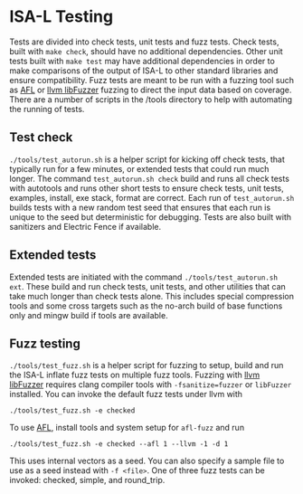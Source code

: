 # ISA-L Testing

Tests are divided into check tests, unit tests and fuzz tests. Check tests,
built with `make check`, should have no additional dependencies. Other unit
tests built with `make test` may have additional dependencies in order to make
comparisons of the output of ISA-L to other standard libraries and ensure
compatibility. Fuzz tests are meant to be run with a fuzzing tool such as [AFL]
or [llvm libFuzzer] fuzzing to direct the input data based on coverage. There
are a number of scripts in the /tools directory to help with automating the
running of tests.

## Test check

`./tools/test_autorun.sh` is a helper script for kicking off check tests, that
typically run for a few minutes, or extended tests that could run much
longer. The command `test_autorun.sh check` build and runs all check tests with
autotools and runs other short tests to ensure check tests, unit tests,
examples, install, exe stack, format are correct. Each run of `test_autorun.sh`
builds tests with a new random test seed that ensures that each run is unique to
the seed but deterministic for debugging. Tests are also built with sanitizers
and Electric Fence if available.

## Extended tests

Extended tests are initiated with the command `./tools/test_autorun.sh
ext`. These build and run check tests, unit tests, and other utilities that can
take much longer than check tests alone. This includes special compression tools
and some cross targets such as the no-arch build of base functions only and
mingw build if tools are available.

## Fuzz testing

`./tools/test_fuzz.sh` is a helper script for fuzzing to setup, build and run
the ISA-L inflate fuzz tests on multiple fuzz tools. Fuzzing with
[llvm libFuzzer] requires clang compiler tools with `-fsanitize=fuzzer` or
`libFuzzer` installed. You can invoke the default fuzz tests under llvm with

    ./tools/test_fuzz.sh -e checked

To use [AFL], install tools and system setup for `afl-fuzz` and run

    ./tools/test_fuzz.sh -e checked --afl 1 --llvm -1 -d 1

This uses internal vectors as a seed. You can also specify a sample file to use
as a seed instead with `-f <file>`. One of three fuzz tests can be invoked:
checked, simple, and round_trip.

[llvm libFuzzer]: https://llvm.org/docs/LibFuzzer.html
[AFL]: https://github.com/google/AFL
